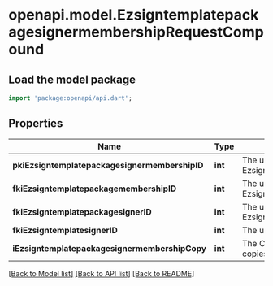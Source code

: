 # openapi.model.EzsigntemplatepackagesignermembershipRequestCompound

## Load the model package
```dart
import 'package:openapi/api.dart';
```

## Properties
Name | Type | Description | Notes
------------ | ------------- | ------------- | -------------
**pkiEzsigntemplatepackagesignermembershipID** | **int** | The unique ID of the Ezsigntemplatepackagesignermembership | [optional] 
**fkiEzsigntemplatepackagemembershipID** | **int** | The unique ID of the Ezsigntemplatepackagemembership | 
**fkiEzsigntemplatepackagesignerID** | **int** | The unique ID of the Ezsigntemplatepackagesigner | 
**fkiEzsigntemplatesignerID** | **int** | The unique ID of the Ezsigntemplatesigner | 
**iEzsigntemplatepackagesignermembershipCopy** | **int** | The Copy number in case of multiple copies. | [optional] 

[[Back to Model list]](../README.md#documentation-for-models) [[Back to API list]](../README.md#documentation-for-api-endpoints) [[Back to README]](../README.md)


